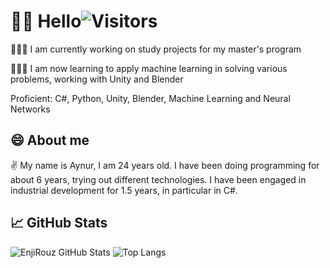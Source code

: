 # 👦🏻 Hello![Visitors](https://visitor-badge.glitch.me/badge?page_id=aynur19) 

👨🏻‍💻 I am currently working on study projects for my master's program

👨🏻‍🎓 I am now learning to apply machine learning in solving various problems, working with Unity and Blender

Proficient: С#, Python, Unity, Blender, Machine Learning and Neural Networks

## 😄 About me 

✌️ My name is Aynur, I am 24 years old. I have been doing programming for about 6 years, trying out different technologies. I have been engaged in industrial development for 1.5 years, in particular in C#.

## 📈 GitHub Stats

![EnjiRouz GitHub Stats](https://github-readme-stats.vercel.app/api?username=aynur19&count_private=true&hide=contribs&show_icons=true&theme=radical)
![Top Langs](https://github-readme-stats.vercel.app/api/top-langs/?username=aynur19&count_private=true&hide=tsql&langs_count=7&theme=radical&layout=compact)

<!--
**Aynur19/Aynur19** is a ✨ _special_ ✨ repository because its `README.md` (this file) appears on your GitHub profile.

Here are some ideas to get you started:

- 🔭 I’m currently working on ...
- 🌱 I’m currently learning to apply machine learning in solving various problems, working with Unity and Blender
- 👯 I’m looking to collaborate on ...
- 🤔 I’m looking for help with ...
- 💬 Ask me about ...
- 📫 How to reach me: ...
- 😄 Pronouns: ...
- ⚡ Fun fact: ...
-->
